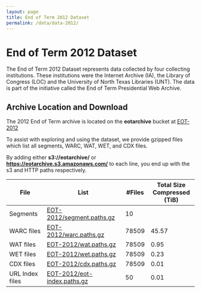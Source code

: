 ```yaml
---
layout: page
title: End of Term 2012 Dataset
permalink: /data/data-2012/
---
```


# End of Term 2012 Dataset

The End of Term 2012 Dataset represents data collected by four collecting institutions. These institutions were the Internet Archive (IA),
the Library of Congress (LOC) and the University of North Texas Libraries (UNT). The data is part of the initiative called the End of Term Presidential Web Archive.  

## Archive Location and Download

The 2012 End of Term archive is located on the **eotarchive** bucket at [EOT-2012](https://eotarchive.s3.amazonaws.com/crawl-data/EOT-2012/index.html)

To assist with exploring and using the dataset, we provide gzipped files which list all segments, WARC, WAT, WET, and CDX files.

By adding either **s3://eotarchive/** or **https://eotarchive.s3.amazonaws.com/** to each line, you end up with the s3 and HTTP paths respectively.

|       File      | List	                                                                                                      | #Files | Total Size <br/> Compressed (TiB)|
|-----------------|-------------------------------------------------------------------------------------------------------------|--------|----------------------------------|
| Segments        | [EOT-2012/segment.paths.gz](https://eotarchive.s3.amazonaws.com/crawl-data/EOT-2012/segment.paths.gz)       | 10     |                                  |
| WARC files      | [EOT-2012/warc.paths.gz](https://eotarchive.s3.amazonaws.com/crawl-data/EOT-2012/warc.paths.gz)             | 78509  | 45.57                             |
| WAT files       | [EOT-2012/wat.paths.gz](https://eotarchive.s3.amazonaws.com/crawl-data/EOT-2012/wat.paths.gz)               | 78509  |  0.95                             |
| WET files       | [EOT-2012/wet.paths.gz](https://eotarchive.s3.amazonaws.com/crawl-data/EOT-2012/wet.paths.gz)               | 78509  |  0.23                             |
| CDX files       | [EOT-2012/cdx.paths.gz](https://eotarchive.s3.amazonaws.com/crawl-data/EOT-2012/cdx.paths.gz)               | 78509  |  0.01                            |
| URL Index files | [EOT-2012/eot-index.paths.gz](https://eotarchive.s3.amazonaws.com/crawl-data/EOT-2012/eot-index.paths.gz)   | 50     |  0.01                                |

